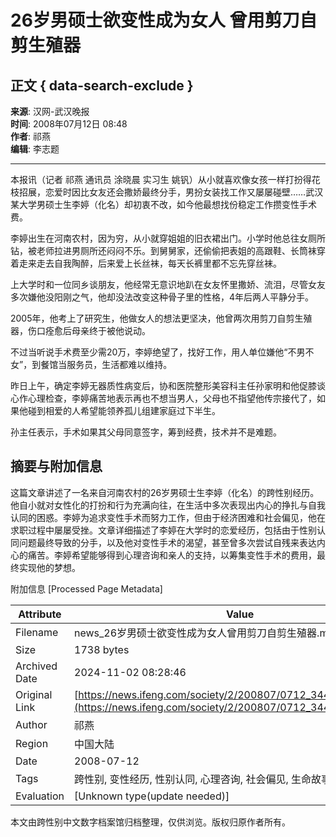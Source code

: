 # 26岁男硕士欲变性成为女人 曾用剪刀自剪生殖器

## 正文 { data-search-exclude }


**来源**: 汉网-武汉晚报  
**时间**: 2008年07月12日 08:48  
**作者**: 祁燕  
**编辑**: 李志题  

---

本报讯（记者 祁燕 通讯员 涂晓晨 实习生 姚钒）从小就喜欢像女孩一样打扮得花枝招展，恋爱时因比女友还会撒娇最终分手，男扮女装找工作又屡屡碰壁……武汉某大学男硕士生李婷（化名）却初衷不改，如今他最想找份稳定工作攒变性手术费。

李婷出生在河南农村，因为穷，从小就穿姐姐的旧衣裙出门。小学时他总往女厕所钻，被老师拉进男厕所还闷闷不乐。到舅舅家，还偷偷把表姐的高跟鞋、长筒袜穿着走来走去自我陶醉，后来爱上长丝袜，每天长裤里都不忘先穿丝袜。

上大学时和一位同乡谈朋友，他经常无意识地趴在女友怀里撒娇、流泪，尽管女友多次嫌他没阳刚之气，他却没法改变这种骨子里的性格，4年后两人平静分手。

2005年，他考上了研究生，他做女人的想法更坚决，他曾两次用剪刀自剪生殖器，伤口痊愈后母亲终于被他说动。

不过当听说手术费至少需20万，李婷绝望了，找好工作，用人单位嫌他“不男不女”，到餐馆当服务员，生活都难以维持。

昨日上午，确定李婷无器质性病变后，协和医院整形美容科主任孙家明和他促膝谈心作心理检查，李婷痛苦地表示再也不想当男人，父母也不指望他传宗接代了，如果他碰到相爱的人希望能领养孤儿组建家庭过下半生。

孙主任表示，手术如果其父母同意签字，筹到经费，技术并不是难题。

## 摘要与附加信息

<!-- tcd_abstract -->
这篇文章讲述了一名来自河南农村的26岁男硕士生李婷（化名）的跨性别经历。他自小就对女性化的打扮和行为充满向往，在生活中多次表现出内心的挣扎与自我认同的困惑。李婷为追求变性手术而努力工作，但由于经济困难和社会偏见，他在求职过程中屡屡受挫。文章详细描述了李婷在大学时的恋爱经历，包括由于性别认同问题最终导致的分手，以及他对变性手术的渴望，甚至曾多次尝试自残来表达内心的痛苦。李婷希望能够得到心理咨询和亲人的支持，以筹集变性手术的费用，最终实现他的梦想。
<!-- tcd_abstract_end -->

附加信息 [Processed Page Metadata]

| Attribute       | Value                                  |
|-----------------|----------------------------------------|
| Filename        | news_26岁男硕士欲变性成为女人曾用剪刀自剪生殖器.md                             |
| Size            | 1738 bytes                           |
| Archived Date   | 2024-11-02 08:28:46                             |
| Original Link   | [https://news.ifeng.com/society/2/200807/0712_344_648756.shtml](https://news.ifeng.com/society/2/200807/0712_344_648756.shtml)                       |
| Author          | 祁燕                               |
| Region          | 中国大陆                               |
| Date            | 2008-07-12                                 |
| Tags            | 跨性别, 变性经历, 性别认同, 心理咨询, 社会偏见, 生命故事, 医疗资源                                 |
| Evaluation            | [Unknown type(update needed)]                                 |
<!-- tcd_table_end -->

本文由跨性别中文数字档案馆归档整理，仅供浏览。版权归原作者所有。
